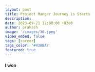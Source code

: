 ```yaml
---
layout: post
title: Project Manger Journey is Starts
description:
date: 2023-09-21 12:00:00 +0300
author: prakash
image: '/images/36.jpeg'
video_embed: false
tags: [career]
tags_color: '#438BA7'
featured: true
---
```


#### I won 
